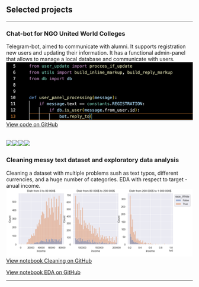 ## Selected projects

---

### Chat-bot for NGO United World Colleges  

Telegram-bot, aimed to communicate with alumni. It supports registration new users and updating their information. It has a functional admin-panel that allows to manage a local database and communicate with users.
<img src="images/telegram_bot.png?raw=true"/>
[View code on GitHub](https://github.com/Projector-python/uwc_team_a.git)

[![](https://img.shields.io/badge/Python-white?logo=Python)](#)[![](https://img.shields.io/badge/-Telegram-white?logo=telegram)](#)[![](https://img.shields.io/badge/-GitHub-9cf?logo=github)](#)[![](https://img.shields.io/badge/-SQLite-9cf?logo=sqlite)](#)
---

### Cleaning messy text dataset and exploratory data analysis

Cleaning a dataset with multiple problems sush as text typos, different currencies, and a huge number of categories. EDA with respect to target - anual income.
<img src="images/EDA_survey.png?raw=true"/>
[View notebook Cleaning on GitHub](https://github.com/smaileri/course_Bruxelles_Formation/blob/6b4ea15244d7891f04f3682482c7fa65b03e11b2/Messy%20data%20EDA%20and%20Preproccesing/Cleaning_Survey.ipynb)

[View notebook EDA on GitHub](https://github.com/smaileri/course_Bruxelles_Formation/blob/6b4ea15244d7891f04f3682482c7fa65b03e11b2/Messy%20data%20EDA%20and%20Preproccesing/EDA_Survey.ipynb)

---
